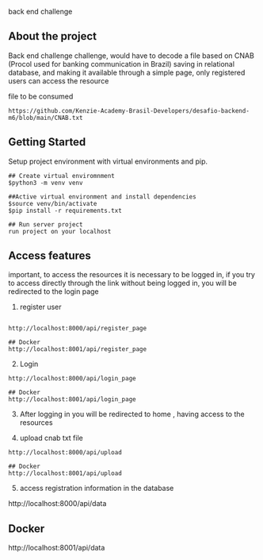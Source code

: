 back end challenge

## About the project

Back end challenge challenge, would have to decode a file based on CNAB (Procol used for banking communication in Brazil) 
saving in relational database, and making it available through a simple page, only registered users can access the resource

file to be consumed
````
https://github.com/Kenzie-Academy-Brasil-Developers/desafio-backend-m6/blob/main/CNAB.txt
````

##


## Getting Started

Setup project environment with virtual environments and pip.
```
## Create virtual enviromnment
$python3 -m venv venv 

##Active virtual environment and install dependencies
$source venv/bin/activate
$pip install -r requirements.txt

## Run server project 
run project on your localhost
```

## Access features

important, to access the resources it is necessary to be logged in,
if you try to access directly through the link without being logged in, you will be redirected to the login page

1. register user
````

http://localhost:8000/api/register_page

## Docker
http://localhost:8001/api/register_page
````
2. Login 
````
http://localhost:8000/api/login_page

## Docker
http://localhost:8001/api/login_page

````
3. After logging in you will be redirected to home , having access to the resources

4. upload cnab txt file
````
http://localhost:8000/api/upload

## Docker
http://localhost:8001/api/upload
````
5. access registration information in the database

http://localhost:8000/api/data

## Docker
http://localhost:8001/api/data
````


